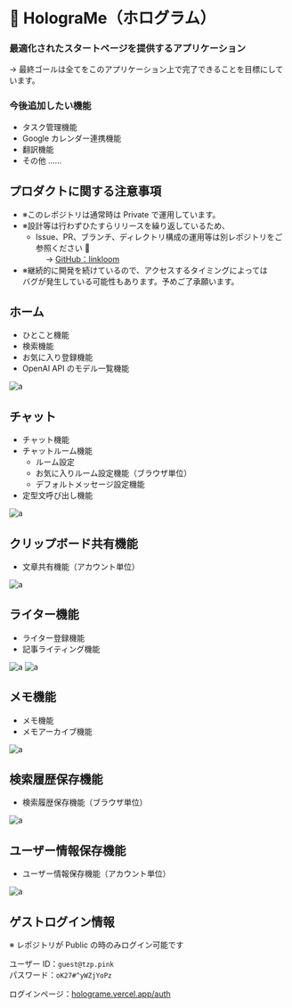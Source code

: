 # 🦄 HolograMe（ホログラム）

### 最適化されたスタートページを提供するアプリケーション

→ 最終ゴールは全てをこのアプリケーション上で完了できることを目標にしています。

### 今後追加したい機能

- タスク管理機能
- Google カレンダー連携機能
- 翻訳機能
- その他 ……

## プロダクトに関する注意事項

- ※このレポジトリは通常時は Private で運用しています。
- ※設計等は行わずひたすらリリースを繰り返しているため、
  - Issue、PR、ブランチ、ディレクトリ構成の運用等は別レポジトリをご参照ください 🙇  
    　 → [GitHub：linkloom](https://github.com/tzptzptzptzptzp/linkloom)
- ※継続的に開発を続けているので、アクセスするタイミングによっては  
  バグが発生している可能性もあります。予めご了承願います。

## ホーム

- ひとこと機能
- 検索機能
- お気に入り登録機能
- OpenAI API のモデル一覧機能

![a](./readme/ss-01.png)

## チャット

- チャット機能
- チャットルーム機能
  - ルーム設定
  - お気に入りルーム設定機能（ブラウザ単位）
  - デフォルトメッセージ設定機能
- 定型文呼び出し機能

![a](./readme/ss-02.png)

## クリップボード共有機能

- 文章共有機能（アカウント単位）

![a](./readme/ss-03.png)

## ライター機能

- ライター登録機能
- 記事ライティング機能

![a](./readme/ss-04.png)
![a](./readme/ss-05.png)

## メモ機能

- メモ機能
- メモアーカイブ機能

![a](./readme/ss-06.png)

## 検索履歴保存機能

- 検索履歴保存機能（ブラウザ単位）

![a](./readme/ss-07.png)

## ユーザー情報保存機能

- ユーザー情報保存機能（アカウント単位）

![a](./readme/ss-08.png)

## ゲストログイン情報

※ レポジトリが Public の時のみログイン可能です

ユーザー ID：`guest@tzp.pink`  
パスワード：`oK27#^yWZjYoPz`

ログインページ：[holograme.vercel.app/auth](https://holograme.vercel.app/auth)
